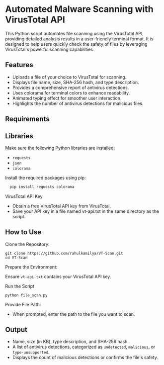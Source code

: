 
# Automated Malware Scanning with VirusTotal API

This Python script automates file scanning using the VirusTotal API, providing detailed analysis results in a user-friendly terminal format. It is designed to help users quickly check the safety of files by leveraging VirusTotal's powerful scanning capabilities.

## Features
- Uploads a file of your choice to VirusTotal for scanning.
- Displays file name, size, SHA-256 hash, and type description.
- Provides a comprehensive report of antivirus detections.
- Uses colorama for terminal colors to enhance readability.
- Animated typing effect for smoother user interaction.
- Highlights the number of antivirus detections for malicious files.

## Requirements

## Libraries
Make sure the following Python libraries are installed:

- `requests`
- `json`
- `colorama`

Install the required packages using pip:
```bash
  pip install requests colorama
```
VirusTotal API Key
- Obtain a free VirusTotal API key from VirusTotal.
- Save your API key in a file named vt-api.txt in the same directory as the script.

## How to Use
Clone the Repository:
```
git clone https://github.com/rahulkamilya/VT-Scan.git
cd VT-Scan
```
Prepare the Environment:

Ensure `vt-api.txt` contains your VirusTotal API key.

Run the Script
```
python file_scan.py
```
Provide File Path:

- When prompted, enter the path to the file you want to scan.


## Output
- Name, size (in KB), type description, and SHA-256 hash.
- A list of antivirus detections, categorized as `undetected`, `malicious`, or `type-unsupported`.
- Displays the count of malicious detections or confirms the file's safety.

